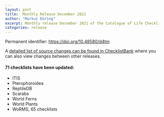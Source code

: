 ```yaml
---
layout: post
title:  Monthly Release December 2021
author: "Markus Döring"
excerpt: Monthly release December 2021 of the Catalogue of Life Checklist
categories: release
---
```


Permanent identifier: https://doi.org/10.48580/d4tm

A [detailed list of source changes can be found in ChecklistBank](https://data.catalogueoflife.org/dataset/2366/sourcemetrics?hideUnchanged=true&releaseKey=2351) where you can also view changes between other releases.

#### 71 checklists have been updated:

 * ITIS 
 * Pterophoroidea
 * ReptileDB
 * Scarabs
 * World Ferns 
 * World Plants 
 * WoRMS, 65 checklists
